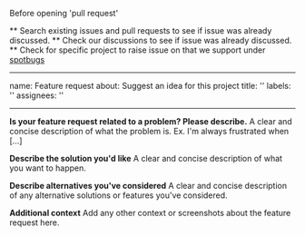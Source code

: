 Before opening 'pull request'

** Search existing issues and pull requests to see if issue was already discussed.
** Check our discussions to see if issue was already discussed.
** Check for specific project to raise issue on that we support under [spotbugs](https://github.com/spotbugs)

---
name: Feature request
about: Suggest an idea for this project
title: ''
labels: ''
assignees: ''

---

**Is your feature request related to a problem? Please describe.**
A clear and concise description of what the problem is. Ex. I'm always frustrated when [...]

**Describe the solution you'd like**
A clear and concise description of what you want to happen.

**Describe alternatives you've considered**
A clear and concise description of any alternative solutions or features you've considered.

**Additional context**
Add any other context or screenshots about the feature request here.
